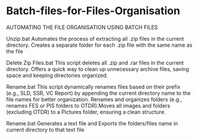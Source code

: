# Batch-files-for-Files-Organisation
AUTOMATING THE FILE ORGANISATION USING BATCH FILES

Unzip.bat
Automates the process of extracting all .zip files in the current directory. Creates a separate folder for each .zip file with the same name as the file

Delete Zip Files.bat
This script deletes all .zip and .rar files in the current directory. Offers a quick way to clean up unnecessary archive files, saving space and keeping directories organized.

Rename.bat
This script dynamically renames files based on their prefix (e.g., SLD, SSR, VC Report) by appending the current directory name to the file names for better organization. Renames and organizes folders (e.g., renames FES or PIS folders to OTDR).Moves all images and folders (excluding OTDR) to a Pictures folder, ensuring a clean structure.

Rename.bat
Generates a text file and Exports the folders/files name in current directory to that text file
